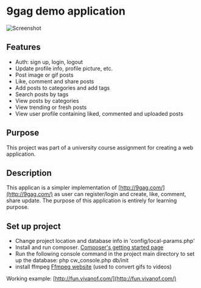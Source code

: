 # 9gag demo application

![Screenshot](images/demo_1.jpg)

Features
-------------

- Auth: sign up, login, logout
- Update profile info, profile picture, etc.
- Post image or gif posts
- Like, comment and share posts
- Add posts to categories and add tags
- Search posts by tags
- View posts by categories
- View trending or fresh posts
- View user profile containing liked, commented and uploaded posts

Purpose
-------------
This project was part of a university course assignment for creating a web application.

Description
-------------
This applican is a simpler implementation of [http://9gag.com/](http://9gag.com/) as user can register/login and create, like, comment, share update. The purpose of this application is entirely for learning purpose.

Set up project
-------------

* Change project location and database info in 'config/local-params.php'
* Install and run composer. [Composer's getting started page](https://getcomposer.org/doc/00-intro.md)
* Run the following console command in the project main directory to set up the database: php cw_console.php db/init
* install ffmpeg [Ffmpeg website](https://www.ffmpeg.org/) (used to convert gifs to videos)

Working example: [http://fun.vivanof.com/](http://fun.vivanof.com/)
